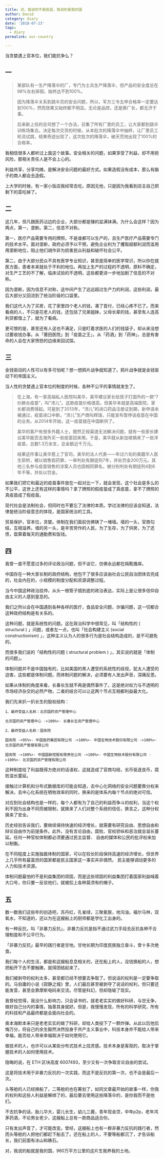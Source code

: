 ```yaml
---
title: 对，我说的不是疫苗，我说的是我的国
author: David
category: diary 
date: '2018-07-23'
tags:
  - diary 
permalink: our-country 

---
```


<!-- ![](/images/wp_weixin_public/sound_of_silence_noise.jpg) -->

当贪婪遇上官本位，我们能抗争么？

## 一

> 某部队有一生产降落伞的厂，专门为士兵生产降落伞，但产品的安全度总在98%左右徘徊，始终达不到100%。
> 
> 因为降落伞关系到跳伞员的安全问题，所以，军方三令五申合格率一定要达到100%，然而效果又始终都不明显。无论是品控，还是换厂长，都无济于事。
> 
> 后来新上任的总司想了一个办法，召集了所有厂里的员工，让大家都到跳伞训练场集合。决定每次交货的时候，从本批次的降落伞中抽样，让厂里员工轮流试跳，结果奇迹出现了，这次批次的降落伞，破天荒地出现了100%的合格率。

我相信很多人都听过上面这个故事。安全相关的问题，如果享受了利益，却不用担风险，那相关责任人是不会上心的。

利益共享，分享均摊，是解决安全问题的最好方式。如果造假没有成本，那么有脑子的商人都会去造假。

上大学的时候，有一家小饭店我经常去吃，原因无他，只是因为我看到店主自己把剩下的菜吃掉了。

## 二

这几年，但凡跟医药沾边的企业，大部分都是赚的盆满钵满。为什么会这样？因为两点，第一，垄断。第二，信息不对称。

第一，医疗产品需要专用的牌照，不是谁都可以生产的，且生产医疗产品需要专门的技术水平。面对垄断，政府必须予以干预，避免企业利为了攫取超额利润而滥用用垄断地位，阻止他们胡作非为损害民众利益和破坏社会公平。

第二，由于大部分民众不具有医学专业知识，甚至是简单的医学常识，所以你在就医方面，患者本来就处于不利的地位。再加上生产的过程的不透明，原料不确定，对生产工艺的不了解，临床试验的不透明，这些都更进一步地加剧了信息的不对称。

因为垄断，因为信息不对称，这中间产生了远远超过生产力的利润，这些利润，最后大部分又回流到了统治阶级的口袋里。

我们这代人为了买房，花了家里四个老人的钱，凑了首付，已经心疼不已了。而来看病的人，不只是花老人的钱，还包括了兄弟姐妹，父母长辈的钱，甚至有人连高利贷都借上了，就为了看病。

更可恨的是，甚至还有人这也不满足，只是盯着求医的人们的钱袋子，却从来没想过要收钱办事。从「莆田医院」到「疫苗之王」，从「药酒」到「药神」，总是有害命的人会在大家愤怒的边缘来回试探。

## 三

金钱驱动的人性可以有多可怕呢？想一想鸦片战争就知道了。鸦片战争就是金钱驱动下的帝国主义。

当人性的贪婪遇上官本位的制度的时候，各种不公平的事情就发生了。

> 在上海，有一家高端私人医院叫美华，美华建议家长给孩子打国外的一款“7价肺炎疫苗”，叫“沛儿”。这款疫苗价格很高，但美华本就是高端医院，家长都消费得起。可是到了2013年，“沛儿”的进口药品注册证到期，新申请未被通过，疫苗进口中断。“沛儿”生产商叫辉瑞，只能宣布暂停该疫苗在中国的业务。从2014年开始，这一疫苗就在中国断供了。
> 
> 美华的客户有很多外籍人士，既然正规渠道无法解决问题，就有一些家长建议美华能否去海外买一些疫苗回来用。于是，美华就从新加坡搞来了一些洋疫苗，总数1.3万余支，总金额近千万元。
> 
> 结果这件事让美华惹上了官司。美华的法人代表——年过六旬的美籍华人医生郭桥，被以销售假药罪，一审判处有期徒刑7年，并处罚金200万元。其他三名参与疫苗销售的涉案人员也因相同罪名，被分别判处有期徒刑4到6年不等，并处以罚金。

如果我们把它和最近的疫苗事件放在一起对比一下，就会发现，这个社会是多么的不公平，这世上还有这样的事情吗？拿了牌照的假疫苗成了真疫苗，拿不了牌照的真疫苗成了假疫苗。

现代社会是法制社会，但同时也不要忘了法律的本质。学过法律的应该会知道，法律是统治阶级意志的体现，是国家统治的工具。

贸易保护，官本位，贪婪。体制在我们面前仿佛铸了一堵墙。墙的一头，官商勾结，互相滋养。墙的另一头，是辛苦劳作的人民，为了生存，为了供房，为了还债，盘算着每天的通勤费和饭钱。

## 四

我曾一直不愿意过多的评论政治问题，但不谈它，仿佛永远都在隔靴搔痒。

中国存在一种大家长制的政府结构，他包干了很多应该由社会公民自治团体去完成的，社会内在的，小规模的制度分配和资源调整过程。

当今中国这种政治挂帅，从头一根管子插到底的政治表达，实际上是让很多信仰自由主义的人感到窒息的。

我们之所以会在中国遇到各种各样的医疗，食品安全问题，诈骗问题，这一切都合这种政府结构是有关系的。

这种问题，就是系统性的问题。这在政治科学中很常见，叫「结构性的 ( structural ) 」问题，或者左一点，也叫「社会构建主义 (social constructionism) 」，这种主义认为人的很多行为是社会结构造成的，是不可避免的。

而很多我们说的「结构性的问题 ( structural problem ) 」，其实说的就是「体制的问题」。

体制问题并不是中国独有的，比如美国的黑人遭受的系统性的歧视，犹太人遭受的迫害，这些都是体制问题。而体制问题的解决，必须要有人发出声音，深痛反思。

如果从体制的角度来看，长春长生就不再是偶然事件了。这是绝对权力与不透明的市场经济杂交的必然产物，二者的结合可以让这两个节点互相都利益最大化。

我们先来扒一扒长生的股权结构：



    1、最终受益人名称：北京国药资产管理中心

    北京国药资产管理中心 ->100%>- 长春长生资产管理中心   

    2、最终受益人名称：国务院

    国务院 ->95%>- 中国医药集团有限公司 ->100%>- 中国生物技术股份有限公司 ->100%>- 北京国药资产管理有限公司
    
    国务院 ->100%>- 中国国新控股有限责任公司 ->100%>- 中国生物技术股份有限公司 ->100%>- 北京国药资产管理有限公司



这种制度给了利益既得方绝对的话语权，这就造成了官商勾结，劣币驱逐良币，腐败滋长蔓延。

接触过计算机和分布式数据库的可能会知道，去中心化网络的安全问题要靠分权来解决，去中心化系统在牺牲效率的同时，换来的是体系内每个节点的绝对可信。

对应到社会结构也是一样的，每个人都有为了自己的利益而争斗的权利，当这个权利不因为出身不同而被限制，就换来了人们对整个系统的信任，换言之，这种分权换来了安全。

历史经验告诉我们，要继续保持快速的经济增长，就需要有研究自由、思想自由和辩论自由作为前提条件。此外，没有言论自由，腐败、官权骄纵和恶治就会滋长蔓延。任何一种官权体制都必须要通过民主监督、 自由的媒体和公民的批评权来加以制衡。

在不同程度上实施独裁体制的国家，可以在较长阶段保持高速的经济增长，但世界上几乎所有最富庶的国家都是民主国家这一事实并非偶然。 民主能够调动更多的人力和技术资源。 

体制问题最怕的不是利益集团的顽固，而是这些顽固的利益集团打着国家利益喊着大口号，你只要一反驳他们，就被扣上各种莫须有的帽子。

## 五

数一数我们这些年的创造吧，苏丹红，孔雀绿，三聚氰胺，地沟油，福尔马林，双氧水，不知道的，还以为在这艘船上的厨师都是学化工出身的。

有一种反抗，叫「非暴力反抗」，非暴力反抗是指不通过武力手段去反抗各种不合理制度和不公平行为。

「非暴力反抗」最早的践行者是甘地。甘地长期为印度民族独立奋斗，曾十多次绝食。

我们每个人的生活，都是和这艘船息息相关的，还在船上的人，没钱换船的人，想把船开下去不要触礁，就得团结起来了。

我们被剥夺的权利太多，甚至都已经不想要去争取了。但说话的权利是一定要争取的。马伯庸的小说《寂静之城》里，人们最后甚至被剥夺了说话的权利，但只要还能发音，甚至会靠摩斯电码来交流。尽管是科幻，但却隐喻了现实。

我曾经觉得，我没什么影响力，只会读书的，就老老实实的做好科研，与世无争，做好自己分内的事情，独善其身就好。但是，我慢慢发现，所有的科学研究，所有的科技和产品最终都是会面向社会的。

奥本海默本来只是老老实实的做了科研，却给人类投下了一颗炸弹。从此以后他后悔万分，将自己的余生毅然决然投身于共产主义事业中，科技本身并不能给人带来幸福，能否给人带来幸福取决于如何使用它。

做技术的人，也许可以从某些分布式技术上找灵感。技术本身是客观的，取决于掌握技术的人如何使用技术。

隐晦的说，在 ETH 区块高度 6007493，至少又有一次争取言论自由的尝试。

这是将技术用于非暴力反抗的一次实践，而这不是反抗的第一次，也不会是最后一次。

头等舱的人已经换船了，二等舱的也在筹划了，如同文章最开始的故事一样，你我的权利和这些人利益是解绑了的，最后要去使用这些降落伞的，是你我而不是他们。

不去抗争的话，胎儿华大，婴儿长生，幼儿三鹿，青年现金贷，中年p2p，老年鸿茅药酒，不论男女老少，这艘船上总有一款商品适合你。

只有发出声音了，才可能改变。曾经，这艘船上也有一群非暴力反抗的践行者，然而头等舱的人把他们都赶下船去了。还在船上的人，不要等船都沉了，才告诉船长，我们前面有冰山和礁石。

对，我说的船就是我的国，960万平方公里的这片生我养我的土地。

